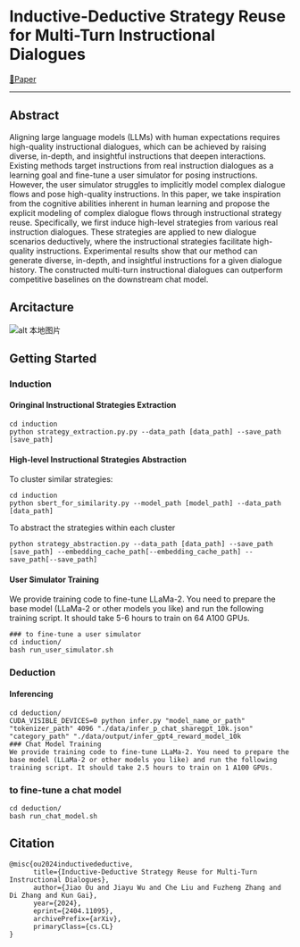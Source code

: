 # Inductive-Deductive Strategy Reuse for Multi-Turn Instructional Dialogues

[📄Paper](https://arxiv.org/pdf/2404.11095.pdf)

----------

## Abstract
Aligning large language models (LLMs) with human expectations requires high-quality instructional dialogues, which can be achieved by raising diverse, in-depth, and insightful instructions that deepen interactions.
Existing methods target instructions from real instruction dialogues as a learning goal and fine-tune a user simulator for posing instructions.
However, the user simulator struggles to implicitly model complex dialogue flows and pose high-quality instructions.
In this paper, we take inspiration from the cognitive abilities inherent in human learning and propose the explicit modeling of complex dialogue flows through instructional strategy reuse.
Specifically, we first induce high-level strategies from various real instruction dialogues.
These strategies are applied to new dialogue scenarios deductively, where the instructional strategies facilitate high-quality instructions.
Experimental results show that our method can generate diverse, in-depth, and insightful instructions for a given dialogue history. The constructed multi-turn instructional dialogues can outperform competitive baselines on the downstream chat model.

## Arcitacture
![alt 本地图片](..\images\arcitacture.png)

## Getting Started

### Induction

#### Oringinal Instructional Strategies Extraction
``` 
cd induction
python strategy_extraction.py.py --data_path [data_path] --save_path [save_path]
``` 

#### High-level Instructional Strategies Abstraction
To cluster similar strategies:
```
cd induction
python sbert_for_similarity.py --model_path [model_path] --data_path [data_path]

```
To abstract the strategies within each cluster 
```
python strategy_abstraction.py --data_path [data_path] --save_path [save_path] --embedding_cache_path[--embedding_cache_path] --save_path[--save_path]
``` 


#### User Simulator Training
We provide training code to fine-tune LLaMa-2. You need to prepare the base model (LLaMa-2 or other models you like) and run the following training script. It should take 5-6 hours to train on 64 A100 GPUs. 
```
### to fine-tune a user simulator
cd induction/
bash run_user_simulator.sh

```

### Deduction

#### Inferencing
```
cd deduction/
CUDA_VISIBLE_DEVICES=0 python infer.py "model_name_or_path" "tokenizer_path" 4096 "./data/infer_p_chat_sharegpt_10k.json"  "category_path" "./data/output/infer_gpt4_reward_model_10k
### Chat Model Training
We provide training code to fine-tune LLaMa-2. You need to prepare the base model (LLaMa-2 or other models you like) and run the following training script. It should take 2.5 hours to train on 1 A100 GPUs. 
```
### to fine-tune a chat model
```
cd deduction/
bash run_chat_model.sh

```

## Citation
```
@misc{ou2024inductivedeductive,
      title={Inductive-Deductive Strategy Reuse for Multi-Turn Instructional Dialogues}, 
      author={Jiao Ou and Jiayu Wu and Che Liu and Fuzheng Zhang and Di Zhang and Kun Gai},
      year={2024},
      eprint={2404.11095},
      archivePrefix={arXiv},
      primaryClass={cs.CL}
}
```